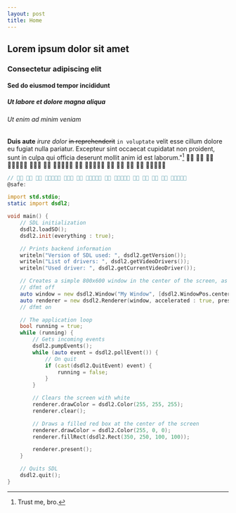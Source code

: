 ```yaml
---
layout: post
title: Home
---
```


## Lorem ipsum dolor sit amet

### Consectetur adipiscing elit

#### Sed do eiusmod tempor incididunt

##### Ut labore et dolore magna aliqua

###### Ut enim ad minim veniam

 **Duis aute** _irure dolor_ ~~in reprehenderit~~ `in voluptate` velit esse cillum dolore eu fugiat nulla pariatur. Excepteur sint occaecat cupidatat non proident, sunt in culpa qui officia deserunt mollit anim id est laborum."[^1]
              

[^1]: Trust me, bro.

```d
//              
@safe:

import std.stdio;
static import dsdl2;

void main() {
    // SDL initialization
    dsdl2.loadSO();
    dsdl2.init(everything : true);

    // Prints backend information
    writeln("Version of SDL used: ", dsdl2.getVersion());
    writeln("List of drivers: ", dsdl2.getVideoDrivers());
    writeln("Used driver: ", dsdl2.getCurrentVideoDriver());

    // Creates a simple 800x600 window in the center of the screen, as well as its associated GPU renderer
    // dfmt off
    auto window = new dsdl2.Window("My Window", [dsdl2.WindowPos.centered, dsdl2.WindowPos.centered], [800, 600]);
    auto renderer = new dsdl2.Renderer(window, accelerated : true, presentVSync : true);
    // dfmt on

    // The application loop
    bool running = true;
    while (running) {
        // Gets incoming events
        dsdl2.pumpEvents();
        while (auto event = dsdl2.pollEvent()) {
            // On quit
            if (cast(dsdl2.QuitEvent) event) {
                running = false;
            }
        }

        // Clears the screen with white
        renderer.drawColor = dsdl2.Color(255, 255, 255);
        renderer.clear();

        // Draws a filled red box at the center of the screen
        renderer.drawColor = dsdl2.Color(255, 0, 0);
        renderer.fillRect(dsdl2.Rect(350, 250, 100, 100));

        renderer.present();
    }

    // Quits SDL
    dsdl2.quit();
}
```
